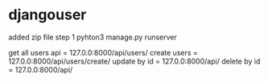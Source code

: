 # djangouser
added zip file
step 1   pyhton3 manage.py runserver 

get all users api = 127.0.0:8000/api/users/
create users = 127.0.0:8000/api/users/create/
update by id = 127.0.0:8000/api/<id>
delete by id = 127.0.0:8000/api/<id>
